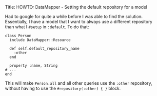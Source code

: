 Title: HOWTO: DataMapper - Setting the default repository for a model

Had to google for quite a while before I was able to find the solution. Essentially, I have a model that I want to always use a different repository than what I `#setup` in `:default`. To do that:

    class Person
      include DataMapper::Resource

      def self.default_repository_name
        :other
      end

      property :name, String
    # ...
    end

This will make `Person.all` and all other queries use the `:other` repository, without having to use the `#repository(:other) { }` block.
    
